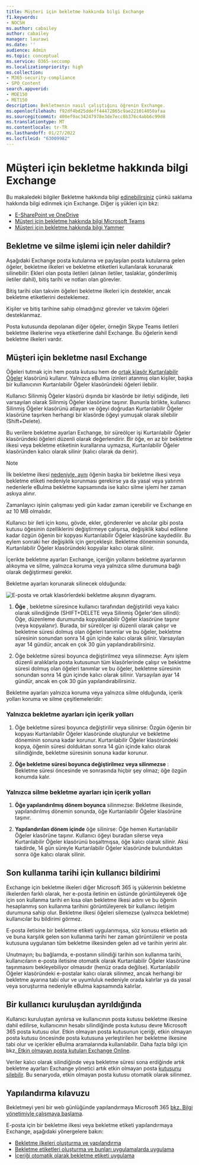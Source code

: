 ```yaml
---
title: Müşteri için bekletme hakkında bilgi Exchange
f1.keywords:
- NOCSH
ms.author: cabailey
author: cabailey
manager: laurawi
ms.date: ''
audience: Admin
ms.topic: conceptual
ms.service: O365-seccomp
ms.localizationpriority: high
ms.collection:
- M365-security-compliance
- SPO_Content
search.appverid:
- MOE150
- MET150
description: Bekletmenin nasıl çalıştığını öğrenin Exchange.
ms.openlocfilehash: f92df4bd25ddeff44472865c9ae221014050afaa
ms.sourcegitcommit: 400ef9ac34247978e3de7ecc0b376c4abb6c99d8
ms.translationtype: MT
ms.contentlocale: tr-TR
ms.lasthandoff: 01/27/2022
ms.locfileid: "63009982"
---
```

# <a name="learn-about-retention-for-exchange"></a>Müşteri için bekletme hakkında bilgi Exchange

Bu makaledeki bilgiler Bekletme hakkında bilgi [edinebilirsiniz](retention.md) çünkü saklama hakkında bilgi edinmek için Exchange.  Diğer iş yükleri için bkz:

- [E-SharePoint ve OneDrive](retention-policies-sharepoint.md)
- [Müşteri için bekletme hakkında bilgi Microsoft Teams](retention-policies-teams.md)
- [Müşteri için bekletme hakkında bilgi Yammer](retention-policies-yammer.md)

## <a name="whats-included-for-retention-and-deletion"></a>Bekletme ve silme işlemi için neler dahildir?

Aşağıdaki Exchange posta kutularına ve paylaşılan posta kutularına gelen öğeler, bekletme ilkeleri ve bekletme etiketleri kullanılarak korunarak silinebilir: Ekleri olan posta iletileri (alınan iletiler, taslaklar, gönderilmiş iletiler dahil), bitiş tarihi ve notları olan görevler. 

Bitiş tarihi olan takvim öğeleri bekletme ilkeleri için destekler, ancak bekletme etiketlerini desteklemez.

Kişiler ve bitiş tarihine sahip olmadığınız görevler ve takvim öğeleri desteklanmaz.

Posta kutusunda depolanan diğer öğeler, örneğin Skype Teams iletileri bekletme ilkelerine veya etiketlerine dahil Exchange. Bu öğelerin kendi bekletme ilkeleri vardır.

## <a name="how-retention-works-for-exchange"></a>Müşteri için bekletme nasıl Exchange

Öğeleri tutmak için hem posta kutusu hem de [ortak klasör Kurtarılabilir Öğeler](/exchange/security-and-compliance/recoverable-items-folder/recoverable-items-folder) klasörünü kullanır. Yalnızca eBulma izinleri atanmış olan kişiler, başka bir kullanıcının Kurtarılabilir Öğeler klasöründeki öğeleri ilebilir.
  
Kullanıcı Silinmiş Öğeler klasörü dışında bir klasörde bir iletiyi sdiğinde, ileti varsayılan olarak Silinmiş Öğeler klasörüne taşınır. Bununla birlikte, kullanıcı Silinmiş Öğeler klasörünü atlayan ve öğeyi doğrudan Kurtarılabilir Öğeler klasörüne taşırken herhangi bir klasörde öğeyi yumuşak olarak silebilir (Shift+Delete).
  
Bu verilere bekletme ayarları Exchange, bir süreölçer işi Kurtarılabilir Öğeler klasöründeki öğeleri düzenli olarak değerlendirir. Bir öğe, en az bir bekletme ilkesi veya bekletme etiketinin kurallarına uymazsa, Kurtarılabilir Öğeler klasöründen kalıcı olarak silinir (kalıcı olarak da denir).

> [!NOTE]
> İlk bekletme ilkesi [nedeniyle, aynı](retention.md#the-principles-of-retention-or-what-takes-precedence) öğenin başka bir bekletme ilkesi veya bekletme etiketi nedeniyle korunması gerekirse ya da yasal veya yatırımlı nedenlerle eBulma bekletme kapsamında ise kalıcı silme işlemi her zaman askıya alınır.

Zamanlayıcı işinin çalışması yedi gün kadar zaman içerebilir ve Exchange en az 10 MB olmalıdır.
  
Kullanıcı bir ileti için konu, gövde, ekler, gönderenler ve alıcılar gibi posta kutusu öğesinin özelliklerini değiştirmeye çalışırsa, değişiklik kabul edilene kadar özgün öğenin bir kopyası Kurtarılabilir Öğeler klasörüne kaydedilir. Bu eylem sonraki her değişiklik için gerçekleşir. Bekletme döneminin sonunda, Kurtarılabilir Öğeler klasöründeki kopyalar kalıcı olarak silinir.

İçerikte bekletme ayarları Exchange, içeriğin yollarını bekletme ayarlarının alıkoyma ve silme, yalnızca koruma veya yalnızca silme durumuna bağlı olarak değiştirmesi gerekir.

Bekletme ayarları korunarak silinecek olduğunda:

![E-posta ve ortak klasörlerdeki bekletme akışının diyagramı.](../media/88f174cc-bbf4-4305-93d7-0515f496c8f9.png)

1. **Öğe** , bekletme süresince kullanıcı tarafından değiştirildi veya kalıcı olarak silindiğinde (SHIFT+DELETE veya Silinmiş Öğeler'den silindi): Öğe, düzenleme durumunda kopyalanabilir Öğeler klasörüne taşınır (veya kopyalanır). Burada, bir süreölçer işi düzenli olarak çalışır ve bekletme süresi dolmuş olan öğeleri tanımlar ve bu öğeler, bekletme süresinin sonundan sonra 14 gün içinde kalıcı olarak silinir. Varsayılan ayar 14 gündür, ancak en çok 30 gün yapılandırabilirsiniz.

2.  Öğe bekletme süresi boyunca değiştirilmez veya silinmezse: Aynı işlem düzenli aralıklarla posta kutusunun tüm klasörlerinde çalışır ve bekletme süresi dolmuş olan öğeleri tanımlar ve bu öğeler, bekletme süresinin sonundan sonra 14 gün içinde kalıcı olarak silinir. Varsayılan ayar 14 gündür, ancak en çok 30 gün yapılandırabilirsiniz. 

Bekletme ayarları yalnızca koruma veya yalnızca silme olduğunda, içerik yolları koruma ve silme çeşitlemeleridir:

### <a name="content-paths-for-retain-only-retention-settings"></a>Yalnızca bekletme ayarları için içerik yolları

1.  Öğe bekletme süresi boyunca değiştirilir veya silinirse: Özgün öğenin bir kopyası Kurtarılabilir Öğeler klasöründe oluşturulur ve bekletme döneminin sonuna kadar korunur. Kurtarılabilir Öğeler klasöründeki kopya, öğenin süresi dolduktan sonra 14 gün içinde kalıcı olarak silindiğinde, bekletme süresinin sonuna kadar korunur. 

2. **Öğe bekletme süresi boyunca değiştirilmez veya silinmezse** : Bekletme süresi öncesinde ve sonrasında hiçbir şey olmaz; öğe özgün konumda kalır.

### <a name="content-paths-for-delete-only-retention-settings"></a>Yalnızca silme bekletme ayarları için içerik yolları

1. **Öğe yapılandırılmış dönem boyunca** silinmezse: Bekletme ilkesinde, yapılandırılmış dönemin sonunda, öğe Kurtarılabilir Öğeler klasörüne taşınır. 

2. **Yapılandırılan dönem içinde** öğe silinirse: Öğe hemen Kurtarılabilir Öğeler klasörüne taşınır. Kullanıcı öğeyi buradan silerse veya Kurtarılabilir Öğeler klasörünü boşaltmışsa, öğe kalıcı olarak silinir. Aksi takdirde, 14 gün süreyle Kurtarılabilir Öğeler klasöründe bulunduktan sonra öğe kalıcı olarak silinir. 

## <a name="user-notification-of-expiry-date"></a>Son kullanma tarihi için kullanıcı bildirimi

Exchange için bekletme ilkeleri diğer Microsoft 365 iş yüklerinin bekletme ilkelerden farklı olarak, her e-posta iletinin en üstünde görüntüleyerek öğe için son kullanma tarihi en kısa olan bekletme ilkesi adını ve bu öğenin hesaplanmış son kullanma tarihini görüntüleyerek bir kullanıcı iletişim durumuna sahip olur. Bekletme ilkesi öğeleri silemezse (yalnızca bekletme) kullanıcılar bu bildirimi görmez.

E-posta iletisine bir bekletme etiketi uygulanmışsa, söz konusu etiketin adı ve buna karşılık gelen son kullanma tarihi her zaman görüntülenir ve posta kutusuna uygulanan tüm bekletme ilkesinden gelen ad ve tarihin yerini alır.

Unutmayın; bu bağlamda, e-postanın silindiği tarihin son kullanma tarihi, kullanıcıların e-posta iletisine otomatik olarak Kurtarılabilir Öğeler klasörüne taşınmasını bekleyebiliyor olmasıdır (henüz orada değilse). Kurtarılabilir Öğeler klasöründeki e-postalar kalıcı olarak silinmez, ancak herhangi bir bekletme ayarına tabi olur ve uyumluluk nedeniyle orada kalırlar ya da yasal veya soruşturma nedeniyle eBulma kapsamında kalırlar.

## <a name="when-a-user-leaves-the-organization"></a>Bir kullanıcı kuruluşdan ayrıldığında 

Kullanıcı kuruluştan ayrılırsa ve kullanıcının posta kutusu bekletme ilkesine dahil edilirse, kullanıcının hesabı silindiğinde posta kutusu devre Microsoft 365 posta kutusu olur. Etkin olmayan posta kutusunun içeriği, etkin olmayan posta kutusu öncesinde posta kutusuna yerleştirilen her bekletme ilkesine tabi olur ve içerikler eBulma aramalarında kullanılabilir. Daha fazla bilgi için bkz[. Etkin olmayan posta kutuları Exchange Online](inactive-mailboxes-in-office-365.md).

Veriler kalıcı olarak silindiğinde veya bekletme süresi sona erdiğinde artık bekletme ayarları Exchange yönetici artık etkin olmayan posta [kutusunu silebilir](delete-an-inactive-mailbox.md). Bu senaryoda, etkin olmayan posta kutusu otomatik olarak silinmez.

## <a name="configuration-guidance"></a>Yapılandırma kılavuzu

Bekletmeyi yeni bir web günlüğünde yapılandırmaya Microsoft 365 [bkz. Bilgi yönetimiyle çalışmaya başlama](get-started-with-information-governance.md).

E-posta için bir bekletme ilkesi veya bekletme etiketi yapılandırmaya Exchange, aşağıdaki yönergelere bakın:
- [Bekletme ilkeleri oluşturma ve yapılandırma](create-retention-policies.md)
- [Bekletme etiketleri oluşturma ve bunları uygulamalarda uygulama](create-apply-retention-labels.md)
- [İçeriği otomatik olarak bekletme etiketi uygulama](apply-retention-labels-automatically.md)